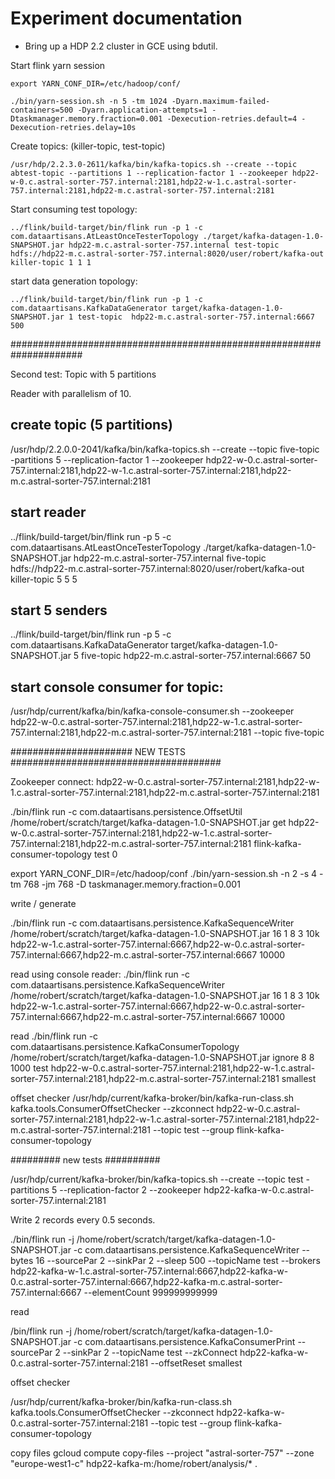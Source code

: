 # Experiment documentation

- Bring up a HDP 2.2 cluster in GCE using bdutil.



Start flink yarn session

```
export YARN_CONF_DIR=/etc/hadoop/conf/

./bin/yarn-session.sh -n 5 -tm 1024 -Dyarn.maximum-failed-containers=500 -Dyarn.application-attempts=1 -Dtaskmanager.memory.fraction=0.001 -Dexecution-retries.default=4 -Dexecution-retries.delay=10s

```

Create topics: (killer-topic, test-topic)
```
/usr/hdp/2.2.3.0-2611/kafka/bin/kafka-topics.sh --create --topic abtest-topic --partitions 1 --replication-factor 1 --zookeeper hdp22-w-0.c.astral-sorter-757.internal:2181,hdp22-w-1.c.astral-sorter-757.internal:2181,hdp22-m.c.astral-sorter-757.internal:2181

```


Start consuming test topology:
```
../flink/build-target/bin/flink run -p 1 -c com.dataartisans.AtLeastOnceTesterTopology ./target/kafka-datagen-1.0-SNAPSHOT.jar hdp22-m.c.astral-sorter-757.internal test-topic hdfs://hdp22-m.c.astral-sorter-757.internal:8020/user/robert/kafka-out killer-topic 1 1 1
```

start data generation topology:

```
../flink/build-target/bin/flink run -p 1 -c com.dataartisans.KafkaDataGenerator target/kafka-datagen-1.0-SNAPSHOT.jar 1 test-topic  hdp22-m.c.astral-sorter-757.internal:6667 500
```


#####################################################################

Second test:
Topic with 5 partitions

Reader with parallelism of 10.

## create topic (5 partitions)
/usr/hdp/2.2.0.0-2041/kafka/bin/kafka-topics.sh --create --topic five-topic -partitions 5 --replication-factor 1 --zookeeper hdp22-w-0.c.astral-sorter-757.internal:2181,hdp22-w-1.c.astral-sorter-757.internal:2181,hdp22-m.c.astral-sorter-757.internal:2181


## start reader
../flink/build-target/bin/flink run -p 5 -c com.dataartisans.AtLeastOnceTesterTopology ./target/kafka-datagen-1.0-SNAPSHOT.jar hdp22-m.c.astral-sorter-757.internal five-topic hdfs://hdp22-m.c.astral-sorter-757.internal:8020/user/robert/kafka-out killer-topic 5 5 5

## start 5 senders

../flink/build-target/bin/flink run -p 5 -c com.dataartisans.KafkaDataGenerator target/kafka-datagen-1.0-SNAPSHOT.jar 5 five-topic  hdp22-m.c.astral-sorter-757.internal:6667 50


## start console consumer for topic:
/usr/hdp/current/kafka/bin/kafka-console-consumer.sh --zookeeper hdp22-w-0.c.astral-sorter-757.internal:2181,hdp22-w-1.c.astral-sorter-757.internal:2181,hdp22-m.c.astral-sorter-757.internal:2181 --topic five-topic


###################### NEW TESTS ######################################

Zookeeper connect: hdp22-w-0.c.astral-sorter-757.internal:2181,hdp22-w-1.c.astral-sorter-757.internal:2181,hdp22-m.c.astral-sorter-757.internal:2181


./bin/flink run -c com.dataartisans.persistence.OffsetUtil /home/robert/scratch/target/kafka-datagen-1.0-SNAPSHOT.jar get hdp22-w-0.c.astral-sorter-757.internal:2181,hdp22-w-1.c.astral-sorter-757.internal:2181,hdp22-m.c.astral-sorter-757.internal:2181 flink-kafka-consumer-topology test 0

export YARN_CONF_DIR=/etc/hadoop/conf
./bin/yarn-session.sh -n 2 -s 4 -tm 768 -jm 768 -D taskmanager.memory.fraction=0.001


write / generate

./bin/flink run -c com.dataartisans.persistence.KafkaSequenceWriter /home/robert/scratch/target/kafka-datagen-1.0-SNAPSHOT.jar 16 1 8 3 10k hdp22-w-1.c.astral-sorter-757.internal:6667,hdp22-w-0.c.astral-sorter-757.internal:6667,hdp22-m.c.astral-sorter-757.internal:6667 10000

read using console reader:
./bin/flink run -c com.dataartisans.persistence.KafkaSequenceWriter /home/robert/scratch/target/kafka-datagen-1.0-SNAPSHOT.jar 16 1 8 3 10k hdp22-w-1.c.astral-sorter-757.internal:6667,hdp22-w-0.c.astral-sorter-757.internal:6667,hdp22-m.c.astral-sorter-757.internal:6667 10000

read 
./bin/flink run -c com.dataartisans.persistence.KafkaConsumerTopology /home/robert/scratch/target/kafka-datagen-1.0-SNAPSHOT.jar ignore 8 8 1000 test hdp22-w-0.c.astral-sorter-757.internal:2181,hdp22-w-1.c.astral-sorter-757.internal:2181,hdp22-m.c.astral-sorter-757.internal:2181 smallest

offset checker
/usr/hdp/current/kafka-broker/bin/kafka-run-class.sh kafka.tools.ConsumerOffsetChecker --zkconnect hdp22-w-0.c.astral-sorter-757.internal:2181,hdp22-w-1.c.astral-sorter-757.internal:2181,hdp22-m.c.astral-sorter-757.internal:2181 --topic test --group flink-kafka-consumer-topology



######### new tests ##########

/usr/hdp/current/kafka-broker/bin/kafka-topics.sh --create --topic test -partitions 5 --replication-factor 2 --zookeeper hdp22-kafka-w-0.c.astral-sorter-757.internal:2181


Write 2 records every 0.5 seconds.

./bin/flink run -j /home/robert/scratch/target/kafka-datagen-1.0-SNAPSHOT.jar  -c com.dataartisans.persistence.KafkaSequenceWriter --bytes 16 --sourcePar 2 --sinkPar 2 --sleep 500 --topicName test --brokers hdp22-kafka-w-1.c.astral-sorter-757.internal:6667,hdp22-kafka-w-0.c.astral-sorter-757.internal:6667,hdp22-kafka-m.c.astral-sorter-757.internal:6667 --elementCount 999999999999


read

/bin/flink run -j /home/robert/scratch/target/kafka-datagen-1.0-SNAPSHOT.jar  -c com.dataartisans.persistence.KafkaConsumerPrint --sourcePar 2 --sinkPar 2 --topicName test --zkConnect hdp22-kafka-w-0.c.astral-sorter-757.internal:2181 --offsetReset smallest

offset checker

/usr/hdp/current/kafka-broker/bin/kafka-run-class.sh kafka.tools.ConsumerOffsetChecker --zkconnect hdp22-kafka-w-0.c.astral-sorter-757.internal:2181 --topic test --group flink-kafka-consumer-topology

copy files
gcloud compute copy-files --project "astral-sorter-757" --zone "europe-west1-c" hdp22-kafka-m:/home/robert/analysis/* .
